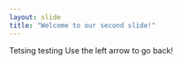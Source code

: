 ```yaml
---
layout: slide
title: "Welcome to our second slide!"
---
```

Tetsing testing
Use the left arrow to go back!
